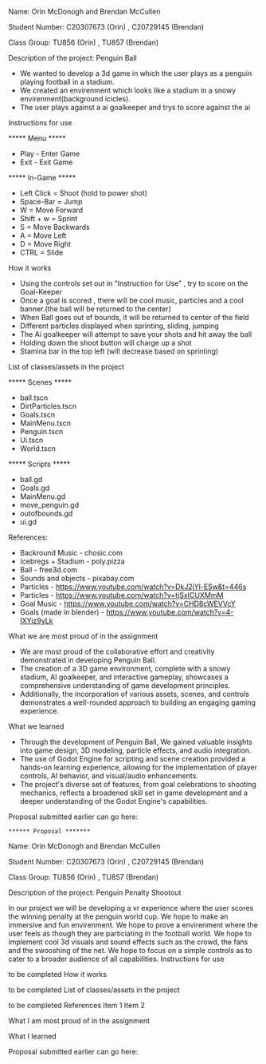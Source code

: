 Name: Orin McDonogh and Brendan McCullen

Student Number: C20307673 (Orin) , C20729145 (Brendan)

Class Group: TU856 (Orin) , TU857 (Brendan)


Description of the project:
Penguin Ball
- We wanted to develop a 3d game in which the user plays as a penguin playing football in a stadium.
- We created an envirenment which looks like a stadium in a snowy envirenment(background icicles).
- The user plays against a ai goalkeeper and trys to score against the ai

Instructions for use

***** Menu *****
- Play - Enter Game
- Exit - Exit Game

***** In-Game *****
- Left Click = Shoot (hold to power shot)
- Space-Bar = Jump
- W = Move Forward
- Shift + w = Sprint
- S = Move Backwards
- A = Move Left
- D = Move Right
- CTRL = Slide
   
How it works
- Using the controls set out in "Instruction for Use" , try to score on the Goal-Keeper
- Once a goal is scored , there will be cool music, particles and a cool banner.(the ball will be returned to the center)
- When Ball goes out of bounds, it will be returned to center of the field
- Different particles displayed when sprinting, sliding, jumping
- The Ai goalkeeper will attempt to save your shots and hit away the ball
- Holding down the shoot button will charge up a shot
- Stamina bar in the top left (will decrease based on sprinting)

  
List of classes/assets in the project

***** Scenes *****
- ball.tscn
- DirtParticles.tscn
- Goals.tscn
- MainMenu.tscn
- Penguin.tscn
- Ui.tscn
- World.tscn

***** Scripts *****
- ball.gd
- Goals.gd
- MainMenu.gd
- move_penguin.gd
- outofbounds.gd
- ui.gd


References:

- Backround Music - chosic.com
- Icebregs + Stadium - poly.pizza
- Ball - free3d.com
- Sounds and objects - pixabay.com
- Particles - https://www.youtube.com/watch?v=DkJ2jYl-ESw&t=446s
- Particles - https://www.youtube.com/watch?v=tjSxICUXMmM
- Goal Music - https://www.youtube.com/watch?v=CHD8cWEVVcY
- Goals (made in blender) - https://www.youtube.com/watch?v=4-IXYiz9yLk

What we are most proud of in the assignment
- We are most proud of the collaborative effort and creativity demonstrated in developing Penguin Ball. 
- The creation of a 3D game environment, complete with a snowy stadium, AI goalkeeper, and interactive gameplay, showcases a comprehensive understanding of game development principles.
- Additionally, the incorporation of various assets, scenes, and controls demonstrates a well-rounded approach to building an engaging gaming experience.

What we learned
- Through the development of Penguin Ball, We gained valuable insights into game design, 3D modeling, particle effects, and audio integration.
- The use of Godot Engine for scripting and scene creation provided a hands-on learning experience, allowing for the implementation of player controls, AI behavior, and visual/audio enhancements.
- The project's diverse set of features, from goal celebrations to shooting mechanics, reflects a broadened skill set in game development and a deeper understanding of the Godot Engine's capabilities.








Proposal submitted earlier can go here:
	
	
	
	
	
	
	****** Proposal *******
Name: Orin McDonogh and Brendan McCullen

Student Number: C20307673 (Orin) , C20729145 (Brendan)

Class Group: TU856 (Orin) , TU857 (Brendan)

Description of the project: Penguin Penalty Shootout

In our project we will be developing a vr experience where the user scores the winning penalty at the penguin world cup.
We hope to make an immersive and fun envirenment. We hope to prove a envirenment where the user feels as though they are particiating in the football world.
We hope to implement cool 3d visuals and sound effects such as the crowd, the fans and the swooshing of the net. We hope to focus on a simple controls as to cater to a broader audience of all capabilities.
Instructions for use

to be completed
How it works

to be completed
List of classes/assets in the project

to be completed
References Item 1 Item 2

What I am most proud of in the assignment

What I learned

Proposal submitted earlier can go here:

	

